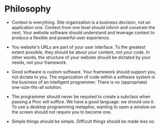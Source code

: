 # Philosophy

* Context is everything. Site organization is a business decision, not an application one. 
  Context from one level should inform and constrain the next. Your website software should 
  understand and leverage context to produce a flexible and powerful user experience.

* You website's URLs are part of your user interface. To the greatest extent possible, 
  they should be about your content, not your code. In other words, the structure of your 
  website should be dictated by your needs, not your framework. 

* Good software is custom software. Your framework should support you, not dictate 
  to you. The organization of code within a software system is the business of an
  intelligent programmer. There is no (appropriate) one-size-fits-all solution.
  
* The programmer should never be required to create a subclass when passing a Proc 
  will suffice. We have a good language: we should use it. To use a desktop programming 
  metaphor, wanting to open a window on the screen should not require you to become one.
  
* Simple things should be simple. Difficult things should be made less so.
